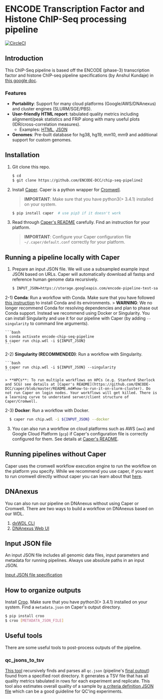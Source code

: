 # ENCODE Transcription Factor and Histone ChIP-Seq processing pipeline

[![CircleCI](https://circleci.com/gh/ENCODE-DCC/chip-seq-pipeline2/tree/master.svg?style=svg)](https://circleci.com/gh/ENCODE-DCC/chip-seq-pipeline2/tree/master)

## Introduction 
This ChIP-Seq pipeline is based off the ENCODE (phase-3) transcription factor and histone ChIP-seq pipeline specifications (by Anshul Kundaje) in [this google doc](https://docs.google.com/document/d/1lG_Rd7fnYgRpSIqrIfuVlAz2dW1VaSQThzk836Db99c/edit#).

### Features

* **Portability**: Support for many cloud platforms (Google/AWS/DNAnexus) and cluster engines (SLURM/SGE/PBS).
* **User-friendly HTML report**: tabulated quality metrics including alignment/peak statistics and FRiP along with many useful plots (IDR/cross-correlation measures).
  - Examples: [HTML](https://storage.googleapis.com/encode-pipeline-test-samples/encode-chip-seq-pipeline/ENCSR000DYI/example_output/qc.html), [JSON](docs/example_output/v1.1.5/qc.json)
* **Genomes**: Pre-built database for hg38, hg19, mm10, mm9 and additional support for custom genomes.

## Installation
1) Git clone this repo.

	```bash
	$ cd
	$ git clone https://github.com/ENCODE-DCC/chip-seq-pipeline2
	```

2) Install [Caper](https://github.com/ENCODE-DCC/caper#installation). Caper is a python wrapper for [Cromwell](https://github.com/broadinstitute/cromwell).

	> **IMPORTANT**: Make sure that you have python3(> 3.4.1) installed on your system.

	```bash
	$ pip install caper  # use pip3 if it doesn't work
	```

3) Read through [Caper's README](https://github.com/ENCODE-DCC/caper) carefully. Find an instruction for your platform. 
	> **IMPORTANT**: Configure your Caper configuration file `~/.caper/default.conf` correctly for your platform.

## Running a pipeline locally with Caper

1) Prepare an input JSON file. We will use a subsampled example input JSON based on URLs. Caper will automatically download all fastqs and reference human genome data recursively.
	```bash
	$ INPUT_JSON=https://storage.googleapis.com/encode-pipeline-test-samples/encode-chip-seq-pipeline/ENCSR936XTK_subsampled_chr19_only_caper.json
	```

2-1) **Conda**: Run a workflow with Conda. Make sure that you have followed [this instruction](docs/install_conda.md) to install Conda and its environments.
	> **WARNING**: We no longer recommend Conda for resolving dependencies and plan to phase out Conda support. Instead we recommend using Docker or Singularity. You can install Singularity and use it for our pipeline with Caper (by adding `--singularity` to command line arguments).

	```bash
	$ conda activate encode-chip-seq-pipeline
	$ caper run chip.wdl -i ${INPUT_JSON}
	```

2-2) **Singularity (RECOMMENDED)**: Run a workflow with Singularity.

	```bash
	$ caper run chip.wdl -i ${INPUT_JSON} --singularity
	```

	> **HPCs**: To run multiple workflows on HPCs (e.g. Stanford Sherlock and SCG) see details at [Caper's README](https://github.com/ENCODE-DCC/caper/blob/master/README.md#how-to-run-it-on-slurm-cluster). Do not run Caper on login nodes. Your workflows will get killed. There is a learning curve to understand server/client structure of Caper/Cromwell.


2-3) **Docker**: Run a workflow with Docker.

  ```bash
	$ caper run chip.wdl -i ${INPUT_JSON} --docker
  ```

3) You can also run a workflow on cloud platforms such as AWS (`aws`) and Google Cloud Platform (`gcp`) if Caper's configuration file is correctly configured for them. See details at [Caper's README](https://github.com/ENCODE-DCC/caper).


## Running pipelines without Caper

Caper uses the cromwell workflow execution engine to run the workflow on the platform you specify.  While we recommend you use caper, if you want to run cromwell directly without caper you can learn about that [here](docs/deprecated/OLD_METHOD.md).

## DNAnexus

You can also run our pipeline on DNAnexus without using Caper or Cromwell. There are two ways to build a workflow on DNAnexus based on our WDL.

1) [dxWDL CLI](docs/tutorial_dx_cli.md)
2) [DNAnexus Web UI](docs/tutorial_dx_web.md)

## Input JSON file

An input JSON file includes all genomic data files, input parameters and metadata for running pipelines. Always use absolute paths in an input JSON.

[Input JSON file specification](docs/input.md)

## How to organize outputs

Install [Croo](https://github.com/ENCODE-DCC/croo#installation). Make sure that you have python3(> 3.4.1) installed on your system. Find a `metadata.json` on Caper's output directory.

```bash
$ pip install croo
$ croo [METADATA_JSON_FILE]
```

## Useful tools

There are some useful tools to post-process outputs of the pipeline.

### qc_jsons_to_tsv

[This tool](utils/qc_jsons_to_tsv/README.md) recursively finds and parses all `qc.json` (pipeline's [final output](docs/example_output/v1.1.5/qc.json)) found from a specified root directory. It generates a TSV file that has all quality metrics tabulated in rows for each experiment and replicate. This tool also estimates overall quality of a sample by [a criteria definition JSON file](utils/qc_jsons_to_tsv/criteria.default.json) which can be a good guideline for QC'ing experiments.
